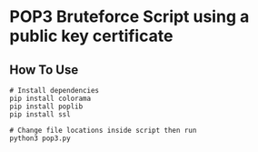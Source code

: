 # POP3 Bruteforce Script using a public key certificate 

## How To Use
```
# Install dependencies
pip install colorama
pip install poplib
pip install ssl

# Change file locations inside script then run
python3 pop3.py
```
